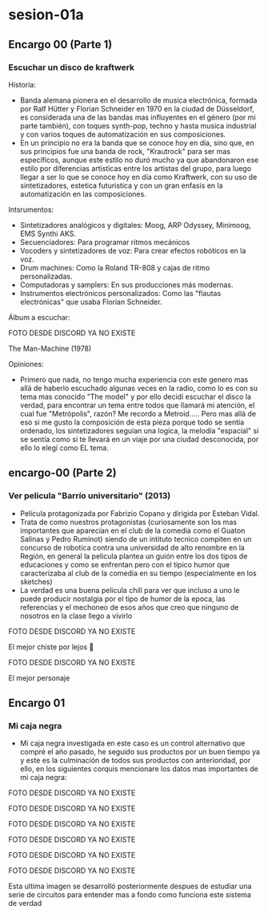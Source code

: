 # sesion-01a

## Encargo 00 (Parte 1)

### Escuchar un disco de kraftwerk

Historia:

- Banda alemana pionera en el desarrollo de musica electrónica, formada por Ralf Hütter y Florian Schneider en 1970 en la ciudad de Düsseldorf, es considerada una de las bandas mas influyentes en el género (por mi parte también), con toques synth-pop, techno y hasta musica industrial y con varios toques de automatización en sus composiciones.
- En un principio no era la banda que se conoce hoy en día, sino que, en sus principios fue una banda de rock, "Krautrock" para ser mas específicos, aunque este estilo no duró mucho ya que abandonaron ese estilo por diferencias artisticas entre los artistas del grupo, para luego llegar a ser lo que se conoce hoy en día como Kraftwerk, con su uso de sintetizadores, estetica futuristica y con un gran enfasis en la automatización en las composiciones.

Intsrumentos:

- Sintetizadores analógicos y digitales: Moog, ARP Odyssey, Minimoog, EMS Synthi AKS.
- Secuenciadores: Para programar ritmos mecánicos
- Vocoders y sintetizadores de voz: Para crear efectos robóticos en la voz.
- Drum machines: Como la Roland TR-808 y cajas de ritmo personalizadas.
- Computadoras y samplers: En sus producciones más modernas.
- Instrumentos electrónicos personalizados: Como las "flautas electrónicas" que usaba Florian Schneider.

Álbum a escuchar:

FOTO DESDE DISCORD YA NO EXISTE

The Man-Machine (1978)

Opiniones:

- Primero que nada, no tengo mucha experiencia con este genero mas allá de haberlo escuchado algunas veces en la radio, como lo es con su tema mas conocido "The model" y por ello decidí escuchar el disco la verdad, para encontrar un tema entre todos que llamará mi atención, el cual fue "Metrópolis", razón? Me recordo a Metroid..... Pero mas allá de eso si me gusto la composición de esta pieza porque todo se sentía ordenado, los sintetizadores seguían una logica, la melodía "espacial" si se sentía como si te llevará en un viaje por una ciudad desconocida, por ello lo elegí como EL tema.

## encargo-00 (Parte 2)

### Ver pelicula "Barrío universitario" (2013)

- Película protagonizada por Fabrizio Copano y dirigida por Esteban Vidal.
- Trata de como nuestros protagonistas (curiosamente son los mas importantes que aparecían en el club de la comedia como el Guaton Salinas y Pedro Ruminot) siendo de un intituto tecnico compiten en un concurso de robotica contra una universidad de alto renombre en la Región, en general la pelicula plantea un guión entre los dos tipos de educaciones y como se enfrentan pero con el tipico humor que caracterizaba al club de la comedia en su tiempo (especialmente en los sketches)
- La verdad es una buena pelicula chill para ver que incluso a uno le puede producir nostalgia por el tipo de humor de la epoca, las referencias y el mechoneo de esos años que creo que ninguno de nosotros en la clase llego a vivirlo

FOTO DESDE DISCORD YA NO EXISTE

El mejor chiste por lejos :love_you_gesture:
</div>

FOTO DESDE DISCORD YA NO EXISTE

El mejor personaje

## Encargo 01

### Mi caja negra

- Mi caja negra investigada en este caso es un control alternativo que compré el año pasado, he seguido sus productos por un buen tiempo ya y este es la culminación de todos sus productos con anterioridad, por ello, en los siguientes corquis mencionare los datos mas importantes de mi caja negra:

FOTO DESDE DISCORD YA NO EXISTE

FOTO DESDE DISCORD YA NO EXISTE

FOTO DESDE DISCORD YA NO EXISTE

FOTO DESDE DISCORD YA NO EXISTE

FOTO DESDE DISCORD YA NO EXISTE

FOTO DESDE DISCORD YA NO EXISTE

Esta ultima imagen se desarrolló posteriormente despues de estudiar una serie de circuitos para entender mas a fondo como funciona este sistema de verdad
